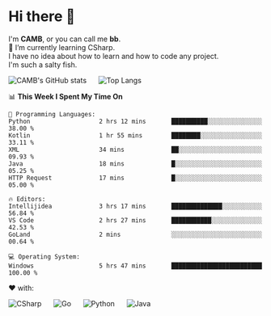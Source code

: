 # Hi there 👋
<!--
**CAMB-dev/CAMB-dev** is a ✨ _special_ ✨ repository because its `README.md` (this file) appears on your GitHub profile.

Here are some ideas to get you started:

- 🔭 I’m currently working on ...
- 🌱 I’m currently learning ...
- 👯 I’m looking to collaborate on ...
- 🤔 I’m looking for help with ...
- 💬 Ask me about ...
- 📫 How to reach me: ...
- 😄 Pronouns: ...
- ⚡ Fun fact: ...
-->
 I'm **CAMB**, or you can call me **bb**.  
 🌱 I’m currently learning CSharp.  
 I have no idea about how to learn and how to code any project.  
 I'm such a salty fish.
 
 
![CAMB's GitHub stats](https://github-readme-stats.vercel.app/api?username=CAMB-dev&show_icons=true&theme=tokyonight)
&nbsp;&nbsp;&nbsp;&nbsp;
![Top Langs](https://github-readme-stats.vercel.app/api/top-langs/?username=CAMB-dev&langs_count=5&theme=tokyonight)


<!--START_SECTION:waka-->
📊 **This Week I Spent My Time On** 

```text
💬 Programming Languages: 
Python                   2 hrs 12 mins       ██████████░░░░░░░░░░░░░░░   38.00 % 
Kotlin                   1 hr 55 mins        ████████░░░░░░░░░░░░░░░░░   33.11 % 
XML                      34 mins             ██░░░░░░░░░░░░░░░░░░░░░░░   09.93 % 
Java                     18 mins             █░░░░░░░░░░░░░░░░░░░░░░░░   05.25 % 
HTTP Request             17 mins             █░░░░░░░░░░░░░░░░░░░░░░░░   05.00 % 

🔥 Editors: 
Intellijidea             3 hrs 17 mins       ██████████████░░░░░░░░░░░   56.84 % 
VS Code                  2 hrs 27 mins       ███████████░░░░░░░░░░░░░░   42.53 % 
GoLand                   2 mins              ░░░░░░░░░░░░░░░░░░░░░░░░░   00.64 % 

💻 Operating System: 
Windows                  5 hrs 47 mins       █████████████████████████   100.00 % 
```


<!--END_SECTION:waka-->


❤ with:

![CSharp](https://img.shields.io/badge/CSharp-%23512BD4?style=for-the-badge&logo=.net)
&nbsp;&nbsp;&nbsp;&nbsp;
![Go](https://img.shields.io/badge/Go-000000?style=for-the-badge&logo=go)
&nbsp;&nbsp;&nbsp;&nbsp;
![Python](https://img.shields.io/badge/Python-000000?style=for-the-badge&logo=python)
&nbsp;&nbsp;&nbsp;&nbsp;
![Java](https://img.shields.io/badge/Java-964B00?style=for-the-badge&logo=openjdk)
